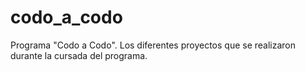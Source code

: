 # codo_a_codo
Programa "Codo a Codo".
Los diferentes proyectos que se realizaron durante la cursada del programa.
